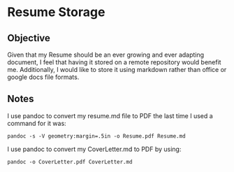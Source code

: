 # Resume Storage

## Objective

Given that my Resume should be an ever growing and ever adapting document, I feel that having it stored on a remote repository would benefit me. Additionally, I would like to store it using markdown rather than office or google docs file formats.

## Notes

I use pandoc to convert my resume.md file to PDF the last time I used a command for it was:

`pandoc -s -V geometry:margin=.5in -o Resume.pdf Resume.md`

I use pandoc to convert my CoverLetter.md to PDF by using:

`pandoc -o CoverLetter.pdf CoverLetter.md`
